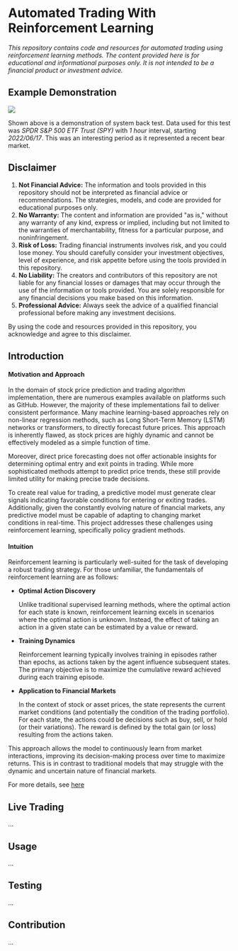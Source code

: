 # Automated Trading With Reinforcement Learning

*This repository contains code and resources for automated trading using reinforcement learning methods. The content provided here is for educational and informational purposes only. It is not intended to be a financial product or investment advice.*

## Example Demonstration
![](media/dem.gif)

Shown above is a demonstration of system back test. Data used for this test was *SPDR S&P 500 ETF Trust (SPY)* with *1 hour* interval, starting *2022/06/17*. This was an interesting period as it represented a recent bear market.

## Disclaimer

1. **Not Financial Advice:** The information and tools provided in this repository should not be interpreted as financial advice or recommendations. The strategies, models, and code are provided for educational purposes only.
2. **No Warranty:** The content and information are provided "as is," without any warranty of any kind, express or implied, including but not limited to the warranties of merchantability, fitness for a particular purpose, and noninfringement.
3. **Risk of Loss:** Trading financial instruments involves risk, and you could lose money. You should carefully consider your investment objectives, level of experience, and risk appetite before using the tools provided in this repository.
4. **No Liability:** The creators and contributors of this repository are not liable for any financial losses or damages that may occur through the use of the information or tools provided. You are solely responsible for any financial decisions you make based on this information.
5. **Professional Advice:** Always seek the advice of a qualified financial professional before making any investment decisions.

By using the code and resources provided in this repository, you acknowledge and agree to this disclaimer.

## Introduction

#### Motivation and Approach

In the domain of stock price prediction and trading algorithm implementation, there are numerous examples available on platforms such as GitHub. However, the majority of these implementations fail to deliver consistent performance. Many machine learning-based approaches rely on non-linear regression methods, such as Long Short-Term Memory (LSTM) networks or transformers, to directly forecast future prices. This approach is inherently flawed, as stock prices are highly dynamic and cannot be effectively modeled as a simple function of time.

Moreover, direct price forecasting does not offer actionable insights for determining optimal entry and exit points in trading. While more sophisticated methods attempt to predict price trends, these still provide limited utility for making precise trade decisions.

To create real value for trading, a predictive model must generate clear signals indicating favorable conditions for entering or exiting trades. Additionally, given the constantly evolving nature of financial markets, any predictive model must be capable of adapting to changing market conditions in real-time. This project addresses these challenges using reinforcement learning, specifically policy gradient methods.

#### Intuition

Reinforcement learning is particularly well-suited for the task of developing a robust trading strategy. For those unfamiliar, the fundamentals of reinforcement learning are as follows:

* **Optimal Action Discovery** 

    Unlike traditional supervised learning methods, where the optimal action for each state is known, reinforcement learning excels in scenarios where the optimal action is unknown. Instead, the effect of taking an action in a given state can be estimated by a value or reward.

* **Training Dynamics** 

    Reinforcement learning typically involves training in episodes rather than epochs, as actions taken by the agent influence subsequent states. The primary objective is to maximize the cumulative reward achieved during each training episode.

* **Application to Financial Markets** 

    In the context of stock or asset prices, the state represents the current market conditions (and potentially the condition of the trading portfolio). For each state, the actions could be decisions such as buy, sell, or hold (or their variations). The reward is defined by the total gain (or loss) resulting from the actions taken.

This approach allows the model to continuously learn from market interactions, improving its decision-making process over time to maximize returns. This is in contrast to traditional models that may struggle with the dynamic and uncertain nature of financial markets.

For more details, see [here](reinforce/README.MD)

## Live Trading
...

## Usage
...

## Testing
...

## Contribution
...